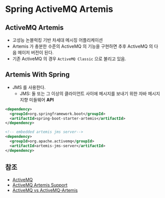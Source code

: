 # Spring ActiveMQ Artemis

## ActiveMQ Artemis

- 고성능 논블럭킹 기반 차세대 메시징 어플리케이션
- Artemis 가 충분한 수준의 ActiveMQ 의 기능을 구현하면 추후 ActiveMQ 의 다음 메이저 버전이 된다.
- 기존 ActiveMQ 의 경우 `ActiveMQ Classic` 으로 불리고 있음.

## Artemis With Spring

- JMS 를 사용한다.
  - JMS: 둘 또는 그 이상의 클라이언트 사이에 메시지를 보내기 위한 자바 메시지 지향 미들웨어 **API**

```xml
<dependency>
  <groupId>org.springframework.boot</groupId>
  <artifactId>spring-boot-starter-artemis</artifactId>
</dependency>

<!-- embedded artemis jms server-->
<dependency>
  <groupId>org.apache.activemq</groupId>
  <artifactId>artemis-jms-server</artifactId>
</dependency>
```

## 참조

- [ActiveMQ](https://activemq.apache.org/)
- [ActiveMQ Artemis Support](https://docs.spring.io/spring-boot/docs/current/reference/html/messaging.html#messaging.jms.artemis)
- [ActiveMQ vs ActiveMQ-Artemis](https://serverfault.com/questions/873533/confusion-between-activemq-and-activemq-artemis)

